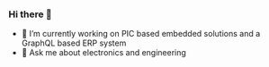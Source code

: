 ### Hi there 👋

- 🔭 I’m currently working on PIC based embedded solutions and a GraphQL based ERP system
- 💬 Ask me about electronics and engineering
